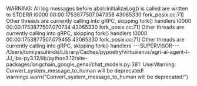 WARNING: All log messages before absl::InitializeLog() is called are written to STDERR
I0000 00:00:1753877507.047358 43065330 fork_posix.cc:71] Other threads are currently calling into gRPC, skipping fork() handlers
I0000 00:00:1753877507.070734 43065330 fork_posix.cc:71] Other threads are currently calling into gRPC, skipping fork() handlers
I0000 00:00:1753877507.079455 43065330 fork_posix.cc:71] Other threads are currently calling into gRPC, skipping fork() handlers
---SUPERVISOR---
/Users/tomiyasuhiroki/Library/Caches/pypoetry/virtualenvs/agri-ai-agent-l-JJ_Ibs-py3.12/lib/python3.12/site-packages/langchain_google_genai/chat_models.py:381: UserWarning: Convert_system_message_to_human will be deprecated!
  warnings.warn("Convert_system_message_to_human will be deprecated!")
